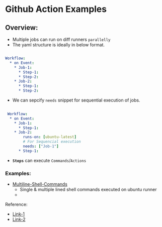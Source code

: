 # Github Action Examples

## Overview:

* Multiple jobs can run on diff runners `parallelly`
* The yaml structure is ideally in below format.

````yaml

Workflow:
  * on Event:
    * Job-1:
      * Step-1:
      * Step-2:
    * Job-2:
      * Step-1:
      * Step-2:
````
* We can sepcify `needs` snippet for sequential execution of jobs.

```yaml
 
 Workflow:
  * on Event:
    * Job-1:
      * Step-1:
    * Job-2:
        runs-on: [ubuntu-latest]
        # For Sequencial execution
        needs: ["Job-1"]
      * Step-1:
 ```
 * **`Steps`** can execute `Commands`/`Actions`

### Examples:

* [Multiline-Shell-Commands](.github/workflows/multiline-shell-command.yaml)
  * Single & multiple lined shell commands executed on ubuntu runner
  * 



Reference: 
* [Link-1](https://github.com/alialaa/github-actions-course/blob/master/.github/workflows/simple.yml)
* [Link-2]()
